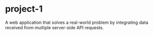 # project-1
A web application that solves a real-world problem by integrating data received from multiple server-side API requests.
